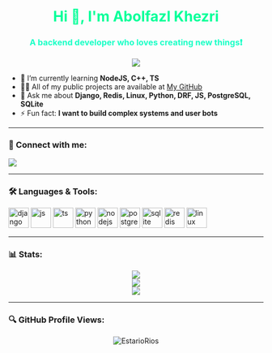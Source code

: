 <h1 align="center" style="color:#00ff99;">Hi 👋, I'm Abolfazl Khezri</h1>
<h3 align="center" style="color:#1affc6;">A backend developer who loves creating new things❗</h3>

<p align="center">
  <img src="https://github-profile-trophy.vercel.app/?username=EstarioRios&theme=algolia&row=1&column=7" />
</p>

- 🌱 I’m currently learning **NodeJS, C++, TS**
- 👨‍💻 All of my public projects are available at [My GitHub](https://github.com/EstarioRios?tab=repositories)
- 💬 Ask me about **Django, Redis, Linux, Python, DRF, JS, PostgreSQL, SQLite**
- ⚡ Fun fact: **I want to build complex systems and user bots**

---

### 🧠 Connect with me:
<p align="left">
  <a href="https://www.youtube.com/c/abolfazl_khezri" target="blank">
    <img src="https://img.shields.io/badge/YouTube-%23FF0000.svg?style=for-the-badge&logo=YouTube&logoColor=white" />
  </a>
</p>

---

### 🛠️ Languages & Tools:
<p align="left">
  <img src="https://cdn.jsdelivr.net/gh/devicons/devicon/icons/django/django-original.svg" height="40" width="40" alt="django"/>
  <img src="https://cdn.jsdelivr.net/gh/devicons/devicon/icons/javascript/javascript-original.svg" height="40" width="40" alt="js"/>
  <img src="https://cdn.jsdelivr.net/gh/devicons/devicon/icons/typescript/typescript-original.svg" height="40" width="40" alt="ts"/>
  <img src="https://cdn.jsdelivr.net/gh/devicons/devicon/icons/python/python-original.svg" height="40" width="40" alt="python"/>
  <img src="https://cdn.jsdelivr.net/gh/devicons/devicon/icons/nodejs/nodejs-original.svg" height="40" width="40" alt="nodejs"/>
  <img src="https://cdn.jsdelivr.net/gh/devicons/devicon/icons/postgresql/postgresql-original.svg" height="40" width="40" alt="postgresql"/>
  <img src="https://cdn.jsdelivr.net/gh/devicons/devicon/icons/sqlite/sqlite-original.svg" height="40" width="40" alt="sqlite"/>
  <img src="https://cdn.jsdelivr.net/gh/devicons/devicon/icons/redis/redis-original.svg" height="40" width="40" alt="redis"/>
  <img src="https://cdn.jsdelivr.net/gh/devicons/devicon/icons/linux/linux-original.svg" height="40" width="40" alt="linux"/>
</p>

---

### 📊 Stats:
<p align="center">
  <img src="https://github-readme-stats.vercel.app/api/top-langs/?username=EstarioRios&layout=compact&theme=tokyonight&hide_border=true" />
  <br>
  <img src="https://github-readme-stats.vercel.app/api?username=EstarioRios&show_icons=true&theme=tokyonight&hide_border=true" />
  <br>
  <img src="https://github-readme-streak-stats.herokuapp.com/?user=EstarioRios&theme=tokyonight&hide_border=true" />
</p>

---

### 🔍 GitHub Profile Views:
<p align="center">
  <img src="https://komarev.com/ghpvc/?username=EstarioRios&label=Profile%20views&color=0e75b6&style=flat" alt="EstarioRios" />
</p>
